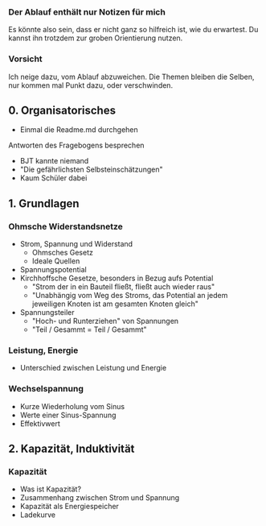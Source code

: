 
### Der Ablauf enthält nur Notizen für mich
Es könnte also sein, dass er nicht ganz so hilfreich ist, wie du erwartest.
Du kannst ihn trotzdem zur groben Orientierung nutzen.

### Vorsicht
Ich neige dazu, vom Ablauf abzuweichen.
Die Themen bleiben die Selben, nur kommen mal Punkt dazu, oder verschwinden.


## 0. Organisatorisches
- Einmal die Readme.md durchgehen

Antworten des Fragebogens besprechen
- BJT kannte niemand
- "Die gefährlichsten Selbsteinschätzungen"
- Kaum Schüler dabei

## 1. Grundlagen
### Ohmsche Widerstandsnetze
- Strom, Spannung und Widerstand
  - Ohmsches Gesetz
  - Ideale Quellen
- Spannungspotential
- Kirchhoffsche Gesetze, besonders in Bezug aufs Potential
  - "Strom der in ein Bauteil fließt, fließt auch wieder raus"
  - "Unabhängig vom Weg des Stroms, das Potential an jedem jeweiligen Knoten ist am gesamten Knoten gleich"
- Spannungsteiler
  - "Hoch- und Runterziehen" von Spannungen
  - "Teil / Gesammt = Teil / Gesammt"

### Leistung, Energie
- Unterschied zwischen Leistung und Energie

### Wechselspannung
- Kurze Wiederholung vom Sinus
- Werte einer Sinus-Spannung
- Effektivwert

## 2. Kapazität, Induktivität
### Kapazität
- Was ist Kapazität?
- Zusammenhang zwischen Strom und Spannung
- Kapazität als Energiespeicher
- Ladekurve



